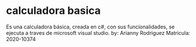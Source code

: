 # calculadora basica
Es una calculadora básica, creada en c#, con sus funcionalidades, se ejecuta a traves de microsoft visual studio. 
by: Arianny Rodriguez 
Matricula: 2020-10374
